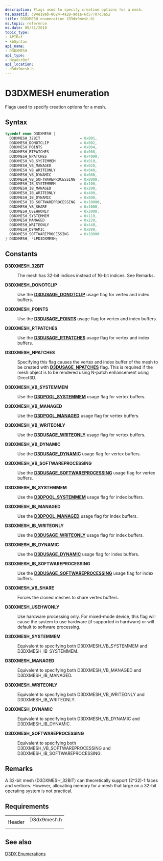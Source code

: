 ```yaml
---
description: Flags used to specify creation options for a mesh.
ms.assetid: c94e19ab-8024-4a28-9d1a-6d57707c3a52
title: D3DXMESH enumeration (D3dx9mesh.h)
ms.topic: reference
ms.date: 05/31/2018
topic_type: 
- APIRef
- kbSyntax
api_name: 
- D3DXMESH
api_type: 
- HeaderDef
api_location: 
- d3dx9mesh.h
---
```


# D3DXMESH enumeration

Flags used to specify creation options for a mesh.

## Syntax


```C++
typedef enum D3DXMESH { 
  D3DXMESH_32BIT                  = 0x001,
  D3DXMESH_DONOTCLIP              = 0x002,
  D3DXMESH_POINTS                 = 0x004,
  D3DXMESH_RTPATCHES              = 0x008,
  D3DXMESH_NPATCHES               = 0x4000,
  D3DXMESH_VB_SYSTEMMEM           = 0x010,
  D3DXMESH_VB_MANAGED             = 0x020,
  D3DXMESH_VB_WRITEONLY           = 0x040,
  D3DXMESH_VB_DYNAMIC             = 0x080,
  D3DXMESH_VB_SOFTWAREPROCESSING  = 0x8000,
  D3DXMESH_IB_SYSTEMMEM           = 0x100,
  D3DXMESH_IB_MANAGED             = 0x200,
  D3DXMESH_IB_WRITEONLY           = 0x400,
  D3DXMESH_IB_DYNAMIC             = 0x800,
  D3DXMESH_IB_SOFTWAREPROCESSING  = 0x10000,
  D3DXMESH_VB_SHARE               = 0x1000,
  D3DXMESH_USEHWONLY              = 0x2000,
  D3DXMESH_SYSTEMMEM              = 0x110,
  D3DXMESH_MANAGED                = 0x220,
  D3DXMESH_WRITEONLY              = 0x440,
  D3DXMESH_DYNAMIC                = 0x880,
  D3DXMESH_SOFTWAREPROCESSING     = 0x18000
} D3DXMESH, *LPD3DXMESH;
```



## Constants

<dl> <dt>

<span id="D3DXMESH_32BIT"></span><span id="d3dxmesh_32bit"></span>**D3DXMESH\_32BIT**
</dt> <dd>

The mesh has 32-bit indices instead of 16-bit indices. See Remarks.

</dd> <dt>

<span id="D3DXMESH_DONOTCLIP"></span><span id="d3dxmesh_donotclip"></span>**D3DXMESH\_DONOTCLIP**
</dt> <dd>

Use the [**D3DUSAGE\_DONOTCLIP**](d3dusage.md) usage flag for vertex and index buffers.

</dd> <dt>

<span id="D3DXMESH_POINTS"></span><span id="d3dxmesh_points"></span>**D3DXMESH\_POINTS**
</dt> <dd>

Use the [**D3DUSAGE\_POINTS**](d3dusage.md) usage flag for vertex and index buffers.

</dd> <dt>

<span id="D3DXMESH_RTPATCHES"></span><span id="d3dxmesh_rtpatches"></span>**D3DXMESH\_RTPATCHES**
</dt> <dd>

Use the [**D3DUSAGE\_RTPATCHES**](d3dusage.md) usage flag for vertex and index buffers.

</dd> <dt>

<span id="D3DXMESH_NPATCHES"></span><span id="d3dxmesh_npatches"></span>**D3DXMESH\_NPATCHES**
</dt> <dd>

Specifying this flag causes the vertex and index buffer of the mesh to be created with [**D3DUSAGE\_NPATCHES**](d3dusage.md) flag. This is required if the mesh object is to be rendered using N-patch enhancement using Direct3D.

</dd> <dt>

<span id="D3DXMESH_VB_SYSTEMMEM"></span><span id="d3dxmesh_vb_systemmem"></span>**D3DXMESH\_VB\_SYSTEMMEM**
</dt> <dd>

Use the [**D3DPOOL\_SYSTEMMEM**](./d3dpool.md) usage flag for vertex buffers.

</dd> <dt>

<span id="D3DXMESH_VB_MANAGED"></span><span id="d3dxmesh_vb_managed"></span>**D3DXMESH\_VB\_MANAGED**
</dt> <dd>

Use the [**D3DPOOL\_MANAGED**](./d3dpool.md) usage flag for vertex buffers.

</dd> <dt>

<span id="D3DXMESH_VB_WRITEONLY"></span><span id="d3dxmesh_vb_writeonly"></span>**D3DXMESH\_VB\_WRITEONLY**
</dt> <dd>

Use the [**D3DUSAGE\_WRITEONLY**](d3dusage.md) usage flag for vertex buffers.

</dd> <dt>

<span id="D3DXMESH_VB_DYNAMIC"></span><span id="d3dxmesh_vb_dynamic"></span>**D3DXMESH\_VB\_DYNAMIC**
</dt> <dd>

Use the [**D3DUSAGE\_DYNAMIC**](d3dusage.md) usage flag for vertex buffers.

</dd> <dt>

<span id="D3DXMESH_VB_SOFTWAREPROCESSING"></span><span id="d3dxmesh_vb_softwareprocessing"></span>**D3DXMESH\_VB\_SOFTWAREPROCESSING**
</dt> <dd>

Use the [**D3DUSAGE\_SOFTWAREPROCESSING**](d3dusage.md) usage flag for vertex buffers.

</dd> <dt>

<span id="D3DXMESH_IB_SYSTEMMEM"></span><span id="d3dxmesh_ib_systemmem"></span>**D3DXMESH\_IB\_SYSTEMMEM**
</dt> <dd>

Use the [**D3DPOOL\_SYSTEMMEM**](./d3dpool.md) usage flag for index buffers.

</dd> <dt>

<span id="D3DXMESH_IB_MANAGED"></span><span id="d3dxmesh_ib_managed"></span>**D3DXMESH\_IB\_MANAGED**
</dt> <dd>

Use the [**D3DPOOL\_MANAGED**](./d3dpool.md) usage flag for index buffers.

</dd> <dt>

<span id="D3DXMESH_IB_WRITEONLY"></span><span id="d3dxmesh_ib_writeonly"></span>**D3DXMESH\_IB\_WRITEONLY**
</dt> <dd>

Use the [**D3DUSAGE\_WRITEONLY**](d3dusage.md) usage flag for index buffers.

</dd> <dt>

<span id="D3DXMESH_IB_DYNAMIC"></span><span id="d3dxmesh_ib_dynamic"></span>**D3DXMESH\_IB\_DYNAMIC**
</dt> <dd>

Use the [**D3DUSAGE\_DYNAMIC**](d3dusage.md) usage flag for index buffers.

</dd> <dt>

<span id="D3DXMESH_IB_SOFTWAREPROCESSING"></span><span id="d3dxmesh_ib_softwareprocessing"></span>**D3DXMESH\_IB\_SOFTWAREPROCESSING**
</dt> <dd>

Use the [**D3DUSAGE\_SOFTWAREPROCESSING**](d3dusage.md) usage flag for index buffers.

</dd> <dt>

<span id="D3DXMESH_VB_SHARE"></span><span id="d3dxmesh_vb_share"></span>**D3DXMESH\_VB\_SHARE**
</dt> <dd>

Forces the cloned meshes to share vertex buffers.

</dd> <dt>

<span id="D3DXMESH_USEHWONLY"></span><span id="d3dxmesh_usehwonly"></span>**D3DXMESH\_USEHWONLY**
</dt> <dd>

Use hardware processing only. For mixed-mode device, this flag will cause the system to use hardware (if supported in hardware) or will default to software processing.

</dd> <dt>

<span id="D3DXMESH_SYSTEMMEM"></span><span id="d3dxmesh_systemmem"></span>**D3DXMESH\_SYSTEMMEM**
</dt> <dd>

Equivalent to specifying both D3DXMESH\_VB\_SYSTEMMEM and D3DXMESH\_IB\_SYSTEMMEM.

</dd> <dt>

<span id="D3DXMESH_MANAGED"></span><span id="d3dxmesh_managed"></span>**D3DXMESH\_MANAGED**
</dt> <dd>

Equivalent to specifying both D3DXMESH\_VB\_MANAGED and D3DXMESH\_IB\_MANAGED.

</dd> <dt>

<span id="D3DXMESH_WRITEONLY"></span><span id="d3dxmesh_writeonly"></span>**D3DXMESH\_WRITEONLY**
</dt> <dd>

Equivalent to specifying both D3DXMESH\_VB\_WRITEONLY and D3DXMESH\_IB\_WRITEONLY.

</dd> <dt>

<span id="D3DXMESH_DYNAMIC"></span><span id="d3dxmesh_dynamic"></span>**D3DXMESH\_DYNAMIC**
</dt> <dd>

Equivalent to specifying both D3DXMESH\_VB\_DYNAMIC and D3DXMESH\_IB\_DYNAMIC.

</dd> <dt>

<span id="D3DXMESH_SOFTWAREPROCESSING"></span><span id="d3dxmesh_softwareprocessing"></span>**D3DXMESH\_SOFTWAREPROCESSING**
</dt> <dd>

Equivalent to specifying both D3DXMESH\_VB\_SOFTWAREPROCESSING and D3DXMESH\_IB\_SOFTWAREPROCESSING.

</dd> </dl>

## Remarks

A 32-bit mesh (D3DXMESH\_32BIT) can theoretically support (2^32)-1 faces and vertices. However, allocating memory for a mesh that large on a 32-bit operating system is not practical.

## Requirements



|                   |                                                                                        |
|-------------------|----------------------------------------------------------------------------------------|
| Header<br/> | <dl> <dt>D3dx9mesh.h</dt> </dl> |



## See also

<dl> <dt>

[D3DX Enumerations](dx9-graphics-reference-d3dx-enums.md)
</dt> </dl>

 

 
